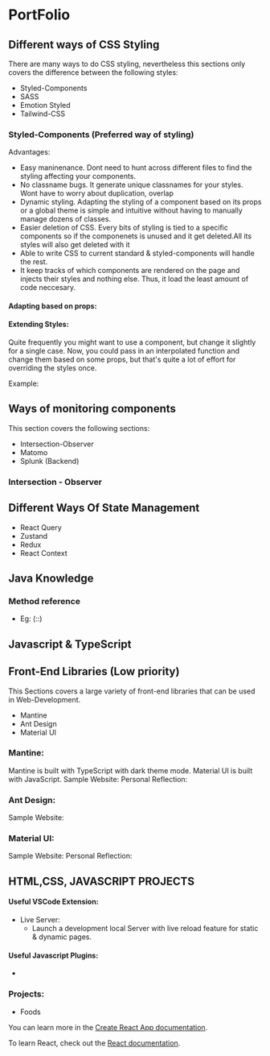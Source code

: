 # PortFolio

## Different ways of CSS Styling
There are many ways to do CSS styling, nevertheless this sections only covers the difference between the following styles:
- Styled-Components
- SASS
- Emotion Styled
- Tailwind-CSS

### Styled-Components (Preferred way of styling)
Advantages:
- Easy maninenance. Dont need to hunt across different files to find the styling affecting your components.
- No classname bugs. It generate unique classnames for your styles. Wont have to worry about duplication, overlap
- Dynamic styling. Adapting the styling of a component based on its props or a global theme is simple and intuitive without having to manually manage dozens of classes.
- Easier deletion of CSS. Every bits of styling is tied to a specific components so if the componenets is unused and it get deleted.All its styles will also get deleted with it
- Able to write CSS to current standard & styled-components will handle the rest.
- It keep tracks of which components are rendered on the page and injects their styles and nothing else. Thus, it load the least amount of code neccesary.

#### Adapting based on props:
#### Extending Styles:
Quite frequently you might want to use a component, but change it slightly for a single case. Now, you could pass in an interpolated function and change them based on some props, but that's quite a lot of effort for overriding the styles once.

Example:


## Ways of monitoring components 
This section covers the following sections:
- Intersection-Observer
- Matomo
- Splunk (Backend)
### Intersection - Observer

## Different Ways Of State Management
- React Query
- Zustand
- Redux
- React Context

## Java Knowledge
### Method reference
- Eg: (::)

## Javascript & TypeScript

## Front-End Libraries (Low priority)
This Sections covers a large variety of front-end libraries that can be used in Web-Development.
- Mantine
- Ant Design
- Material UI
### Mantine:
Mantine is built with TypeScript with dark theme mode. Material UI is built with JavaScript.
Sample Website:
Personal Reflection:
### Ant Design:
Sample Website:
### Material UI:
Sample Website:
Personal Reflection:

## HTML,CSS, JAVASCRIPT PROJECTS
#### Useful VSCode Extension:
- Live Server: 
  - Launch a development local Server with live reload feature for static & dynamic pages.

#### Useful Javascript Plugins:
-
### Projects:
- Foods



You can learn more in the [Create React App documentation](https://facebook.github.io/create-react-app/docs/getting-started).

To learn React, check out the [React documentation](https://reactjs.org/).
